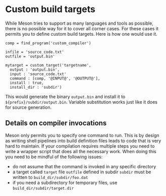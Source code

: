 # Custom build targets

While Meson tries to support as many languages and tools as possible, there is no possible way for it to cover all corner cases. For these cases it permits you to define custom build targets. Here is how one would use it.

```meson
comp = find_program('custom_compiler')

infile = 'source_code.txt'
outfile = 'output.bin'

mytarget = custom_target('targetname',
  output : 'output.bin',
  input : 'source_code.txt'
  command : [comp, '@INPUT@', '@OUTPUT@'],
  install : true,
  install_dir : 'subdir')
```

This would generate the binary `output.bin` and install it to `${prefix}/subdir/output.bin`. Variable substitution works just like it does for source generation. 

## Details on compiler invocations ##

Meson only permits you to specify one command to run. This is by design as writing shell pipelines into build definition files leads to code that is very hard to maintain. If your compilation requires multiple steps you need to write a wrapper script that does all the necessary work. When doing this you need to be mindful of the following issues:

* do not assume that the command is invoked in any specific directory
* a target called `target` file `outfile` defined in subdir `subdir` must be written to `build_dir/subdir/foo.dat`
* if you need a subdirectory for temporary files, use `build_dir/subdir/target.dir`
